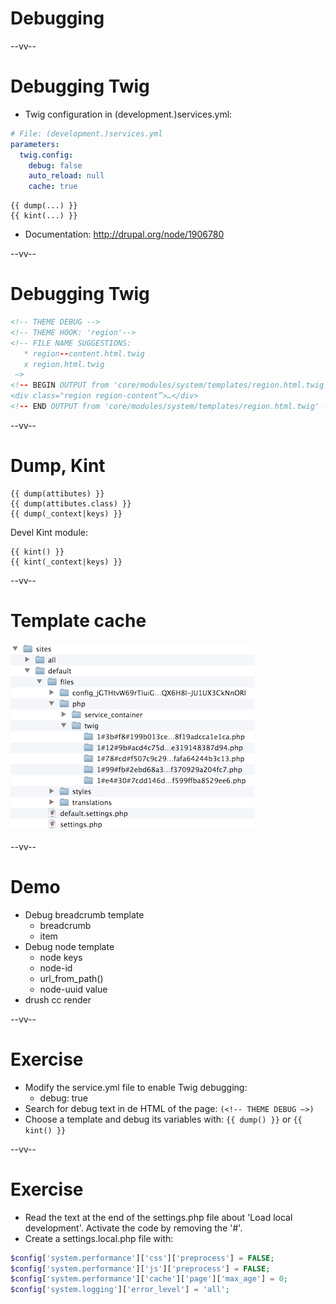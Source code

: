 # Debugging

--vv--

# Debugging Twig
- Twig configuration in (development.)services.yml:

```yaml
# File: (development.)services.yml
parameters:
  twig.config:
    debug: false
    auto_reload: null
    cache: true
```
    
```twig
{{ dump(...) }}
{{ kint(...) }}
```

- Documentation: http://drupal.org/node/1906780

--vv--

# Debugging Twig

```html
<!-- THEME DEBUG -->
<!-- THEME HOOK: 'region'-->
<!-- FILE NAME SUGGESTIONS:
   * region--content.html.twig
   x region.html.twig
 —>
<!-- BEGIN OUTPUT from 'core/modules/system/templates/region.html.twig' —>
<div class="region region-content”>…</div>
<!-- END OUTPUT from 'core/modules/system/templates/region.html.twig' -->
```

--vv--

# Dump, Kint

```twig
{{ dump(attibutes) }}
{{ dump(attibutes.class) }}
{{ dump(_context|keys) }}
```

Devel Kint module:

```twig
{{ kint() }}
{{ kint(_context|keys) }}
```

--vv--

# Template cache

![Compiled template files in sites/files](lesson-2/slides/images/files-php-twig.png)<!-- .element: style="width: 50%;" -->

--vv--

# Demo
- Debug breadcrumb template
  - breadcrumb
  - item
- Debug node template
  - node keys
  - node-id
  - url_from_path()
  - node-uuid value
- drush cc render

--vv--

# Exercise
- Modify the service.yml file to enable Twig debugging:
  - debug: true
- Search for debug text in de HTML of the page: `(<!-- THEME DEBUG —>)`
- Choose a template and debug its variables with: `{{ dump() }}` or `{{ kint() }}`

--vv--

# Exercise
- Read the text at the end of the settings.php file about 'Load local development'. Activate the code by removing the '#'.
- Create a settings.local.php file with:

```php
$config['system.performance']['css']['preprocess'] = FALSE;
$config['system.performance']['js']['preprocess'] = FALSE;
$config['system.performance']['cache']['page']['max_age'] = 0;
$config['system.logging']['error_level'] = 'all';
```
